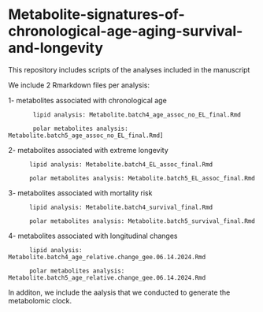 # Metabolite-signatures-of-chronological-age-aging-survival-and-longevity
This repository includes scripts of the analyses included in the manuscript

We include 2  Rmarkdown files per analysis:

1- metabolites associated with chronological age

           lipid analysis: Metabolite.batch4_age_assoc_no_EL_final.Rmd 
           
           polar metabolites analysis: Metabolite.batch5_age_assoc_no_EL_final.Rmd]

2- metabolites associated with extreme longevity 

          lipid analysis: Metabolite.batch4_EL_assoc_final.Rmd
          
          polar metabolites analysis: Metabolite.batch5_EL_assoc_final.Rmd
          
3- metabolites associated with mortality risk 

          lipid analysis: Metabolite.batch4_survival_final.Rmd
          
          polar metabolites analysis: Metabolite.batch5_survival_final.Rmd

4- metabolites associated with longitudinal changes
 
          lipid analysis: Metabolite.batch4_age_relative.change_gee.06.14.2024.Rmd
          
          polar metabolites analysis: Metabolite.batch5_age_relative.change_gee.06.14.2024.Rmd



In additon, we include the aalysis that we conducted to generate the metabolomic clock.
